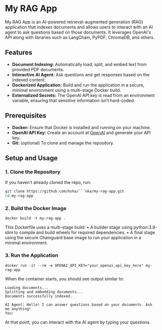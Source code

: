 # My RAG App

My RAG App is an AI-powered retrieval-augmented generation (RAG) application that indexes documents and allows users to interact with an AI agent to ask questions based on those documents. It leverages OpenAI's API along with libraries such as LangChain, PyPDF, ChromaDB, and others.

## Features

- **Document Indexing:** Automatically load, split, and embed text from provided PDF documents.
- **Interactive AI Agent:** Ask questions and get responses based on the indexed content.
- **Dockerized Application:** Build and run the application in a secure, minimal environment using a multi-stage Docker build.
- **Externalized Secrets:** The OpenAI API key is read from an environment variable, ensuring that sensitive information isn’t hard-coded.

## Prerequisites

- **Docker:** Ensure that Docker is installed and running on your machine.
- **OpenAI API Key:** Create an account at [OpenAI](https://platform.openai.com) and generate your API key.
- **Git:** (optional) To clone and manage the repository.

## Setup and Usage

### 1. Clone the Repository

If you haven't already cloned the repo, run:

```bash
git clone https://github.com/hsha/```nka/my-rag-app.git
cd my-rag-app
```

### 2. Build the Docker Image
```
docker build -t my-rag-app .
```
This Dockerfile uses a multi-stage build:
	•	A builder stage using python:3.9-slim to compile and build wheels for required dependencies.
	•	A final stage using the secure Chainguard base image to run your application in a minimal environment.

### 3. Run the Application
```
docker run -it --rm -e OPENAI_API_KEY="your_openai_api_key_here" my-rag-app
```
When the container starts, you should see output similar to:
```
Loading documents...
Splitting and embedding documents...
Documents successfully indexed.

AI Agent: Hello! I can answer questions based on your documents. Ask me anything!
You:
```

At that point, you can interact with the AI agent by typing your questions.



